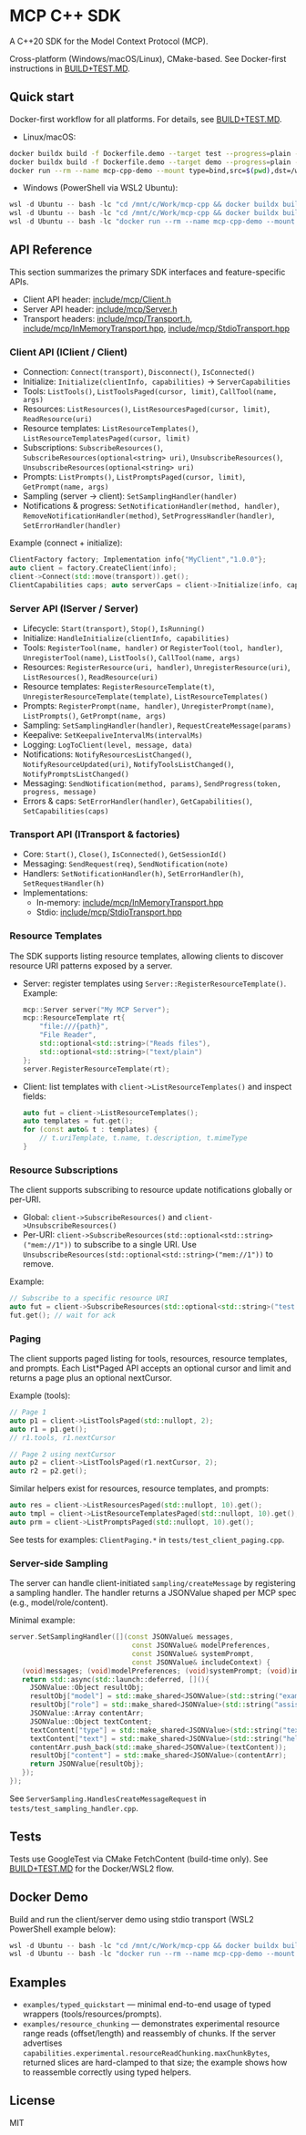 <!-- SPDX-License-Identifier: MIT -->

# MCP C++ SDK

A C++20 SDK for the Model Context Protocol (MCP).

Cross-platform (Windows/macOS/Linux), CMake-based. 
See Docker-first instructions in [BUILD+TEST.MD](./BUILD+TEST.MD).

## Quick start

Docker-first workflow for all platforms. For details, see [BUILD+TEST.MD](./BUILD+TEST.MD).

- Linux/macOS:
```bash
docker buildx build -f Dockerfile.demo --target test --progress=plain --pull --load -t mcp-cpp-test .
docker buildx build -f Dockerfile.demo --target demo --progress=plain --pull --load -t mcp-cpp-demo .
docker run --rm --name mcp-cpp-demo --mount type=bind,src=$(pwd),dst=/work mcp-cpp-demo
```

- Windows (PowerShell via WSL2 Ubuntu):
```powershell
wsl -d Ubuntu -- bash -lc "cd /mnt/c/Work/mcp-cpp && docker buildx build -f Dockerfile.demo --target test --progress=plain --pull --load -t mcp-cpp-test ."
wsl -d Ubuntu -- bash -lc "cd /mnt/c/Work/mcp-cpp && docker buildx build -f Dockerfile.demo --target demo --progress=plain --pull --load -t mcp-cpp-demo ."
wsl -d Ubuntu -- bash -lc "docker run --rm --name mcp-cpp-demo --mount type=bind,src=/mnt/c/Work/mcp-cpp,dst=/work mcp-cpp-demo"
```

## API Reference

This section summarizes the primary SDK interfaces and feature-specific APIs.

- Client API header: [include/mcp/Client.h](c:/Work/mcp-cpp/include/mcp/Client.h)
- Server API header: [include/mcp/Server.h](c:/Work/mcp-cpp/include/mcp/Server.h)
- Transport headers: [include/mcp/Transport.h](c:/Work/mcp-cpp/include/mcp/Transport.h),
  [include/mcp/InMemoryTransport.hpp](c:/Work/mcp-cpp/include/mcp/InMemoryTransport.hpp),
  [include/mcp/StdioTransport.hpp](c:/Work/mcp-cpp/include/mcp/StdioTransport.hpp)

### Client API (IClient / Client)

- Connection: `Connect(transport)`, `Disconnect()`, `IsConnected()`
- Initialize: `Initialize(clientInfo, capabilities)` → `ServerCapabilities`
- Tools: `ListTools()`, `ListToolsPaged(cursor, limit)`, `CallTool(name, args)`
- Resources: `ListResources()`, `ListResourcesPaged(cursor, limit)`, `ReadResource(uri)`
- Resource templates: `ListResourceTemplates()`, `ListResourceTemplatesPaged(cursor, limit)`
- Subscriptions: `SubscribeResources()`, `SubscribeResources(optional<string> uri)`,
  `UnsubscribeResources()`, `UnsubscribeResources(optional<string> uri)`
- Prompts: `ListPrompts()`, `ListPromptsPaged(cursor, limit)`, `GetPrompt(name, args)`
- Sampling (server → client): `SetSamplingHandler(handler)`
- Notifications & progress: `SetNotificationHandler(method, handler)`, `RemoveNotificationHandler(method)`,
  `SetProgressHandler(handler)`, `SetErrorHandler(handler)`

Example (connect + initialize):
```cpp
ClientFactory factory; Implementation info{"MyClient","1.0.0"};
auto client = factory.CreateClient(info);
client->Connect(std::move(transport)).get();
ClientCapabilities caps; auto serverCaps = client->Initialize(info, caps).get();
```

### Server API (IServer / Server)

- Lifecycle: `Start(transport)`, `Stop()`, `IsRunning()`
- Initialize: `HandleInitialize(clientInfo, capabilities)`
- Tools: `RegisterTool(name, handler)` or `RegisterTool(tool, handler)`, `UnregisterTool(name)`, `ListTools()`, `CallTool(name, args)`
- Resources: `RegisterResource(uri, handler)`, `UnregisterResource(uri)`, `ListResources()`, `ReadResource(uri)`
- Resource templates: `RegisterResourceTemplate(t)`, `UnregisterResourceTemplate(template)`, `ListResourceTemplates()`
- Prompts: `RegisterPrompt(name, handler)`, `UnregisterPrompt(name)`, `ListPrompts()`, `GetPrompt(name, args)`
- Sampling: `SetSamplingHandler(handler)`, `RequestCreateMessage(params)`
- Keepalive: `SetKeepaliveIntervalMs(intervalMs)`
- Logging: `LogToClient(level, message, data)`
- Notifications: `NotifyResourcesListChanged()`, `NotifyResourceUpdated(uri)`, `NotifyToolsListChanged()`, `NotifyPromptsListChanged()`
- Messaging: `SendNotification(method, params)`, `SendProgress(token, progress, message)`
- Errors & caps: `SetErrorHandler(handler)`, `GetCapabilities()`, `SetCapabilities(caps)`

### Transport API (ITransport & factories)

- Core: `Start()`, `Close()`, `IsConnected()`, `GetSessionId()`
- Messaging: `SendRequest(req)`, `SendNotification(note)`
- Handlers: `SetNotificationHandler(h)`, `SetErrorHandler(h)`, `SetRequestHandler(h)`
- Implementations:
  - In-memory: [include/mcp/InMemoryTransport.hpp](c:/Work/mcp-cpp/include/mcp/InMemoryTransport.hpp)
  - Stdio: [include/mcp/StdioTransport.hpp](c:/Work/mcp-cpp/include/mcp/StdioTransport.hpp)

### Resource Templates

The SDK supports listing resource templates, allowing clients to discover resource URI patterns exposed by a server.

- Server: register templates using `Server::RegisterResourceTemplate()`.
  Example:

  ```cpp
  mcp::Server server("My MCP Server");
  mcp::ResourceTemplate rt{
      "file:///{path}",
      "File Reader",
      std::optional<std::string>("Reads files"),
      std::optional<std::string>("text/plain")
  };
  server.RegisterResourceTemplate(rt);
  ```

- Client: list templates with `client->ListResourceTemplates()` and inspect fields:

  ```cpp
  auto fut = client->ListResourceTemplates();
  auto templates = fut.get();
  for (const auto& t : templates) {
      // t.uriTemplate, t.name, t.description, t.mimeType
  }
  ```

### Resource Subscriptions

The client supports subscribing to resource update notifications globally or per-URI.

- Global: `client->SubscribeResources()` and `client->UnsubscribeResources()`
- Per-URI: `client->SubscribeResources(std::optional<std::string>("mem://1"))` to subscribe to a single URI. Use `UnsubscribeResources(std::optional<std::string>("mem://1"))` to remove.

Example:

```cpp
// Subscribe to a specific resource URI
auto fut = client->SubscribeResources(std::optional<std::string>("test://a"));
fut.get(); // wait for ack
```

### Paging

The client supports paged listing for tools, resources, resource templates, and prompts. Each List*Paged API
accepts an optional cursor and limit and returns a page plus an optional nextCursor.

Example (tools):

```cpp
// Page 1
auto p1 = client->ListToolsPaged(std::nullopt, 2);
auto r1 = p1.get();
// r1.tools, r1.nextCursor

// Page 2 using nextCursor
auto p2 = client->ListToolsPaged(r1.nextCursor, 2);
auto r2 = p2.get();
```

Similar helpers exist for resources, resource templates, and prompts:

```cpp
auto res = client->ListResourcesPaged(std::nullopt, 10).get();
auto tmpl = client->ListResourceTemplatesPaged(std::nullopt, 10).get();
auto prm = client->ListPromptsPaged(std::nullopt, 10).get();
```

See tests for examples: `ClientPaging.*` in `tests/test_client_paging.cpp`.

### Server-side Sampling

The server can handle client-initiated `sampling/createMessage` by registering a sampling handler.
The handler returns a JSONValue shaped per MCP spec (e.g., model/role/content).

Minimal example:

```cpp
server.SetSamplingHandler([](const JSONValue& messages,
                              const JSONValue& modelPreferences,
                              const JSONValue& systemPrompt,
                              const JSONValue& includeContext) {
   (void)messages; (void)modelPreferences; (void)systemPrompt; (void)includeContext;
   return std::async(std::launch::deferred, [](){
     JSONValue::Object resultObj;
     resultObj["model"] = std::make_shared<JSONValue>(std::string("example-model"));
     resultObj["role"] = std::make_shared<JSONValue>(std::string("assistant"));
     JSONValue::Array contentArr;
     JSONValue::Object textContent;
     textContent["type"] = std::make_shared<JSONValue>(std::string("text"));
     textContent["text"] = std::make_shared<JSONValue>(std::string("hello"));
     contentArr.push_back(std::make_shared<JSONValue>(textContent));
     resultObj["content"] = std::make_shared<JSONValue>(contentArr);
     return JSONValue{resultObj};
   });
});
```

See `ServerSampling.HandlesCreateMessageRequest` in `tests/test_sampling_handler.cpp`.

## Tests

Tests use GoogleTest via CMake FetchContent (build-time only). See [BUILD+TEST.MD](./BUILD+TEST.MD#run-unit-tests-googletest-inside-docker) for the Docker/WSL2 flow.

## Docker Demo

Build and run the client/server demo using stdio transport (WSL2 PowerShell example below):
```powershell
wsl -d Ubuntu -- bash -lc "cd /mnt/c/Work/mcp-cpp && docker buildx build -f Dockerfile.demo --target demo --progress=plain --pull --load -t mcp-cpp-demo ."
wsl -d Ubuntu -- bash -lc "docker run --rm --name mcp-cpp-demo --mount type=bind,src=/mnt/c/Work/mcp-cpp,dst=/work mcp-cpp-demo"
```

## Examples

- `examples/typed_quickstart` — minimal end-to-end usage of typed wrappers (tools/resources/prompts).
- `examples/resource_chunking` — demonstrates experimental resource range reads (offset/length) and reassembly of chunks. If the server advertises `capabilities.experimental.resourceReadChunking.maxChunkBytes`, returned slices are hard-clamped to that size; the example shows how to reassemble correctly using typed helpers.

## License

MIT
